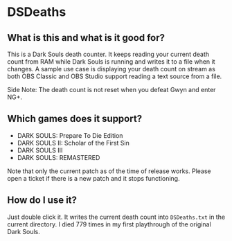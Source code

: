 # DSDeaths

## What is this and what is it good for?

This is a Dark Souls death counter. It keeps reading your current death count from RAM while Dark Souls is running and writes it to a file when it changes. A sample use case is displaying your death count on stream as both OBS Classic and OBS Studio support reading a text source from a file.

Side Note: The death count is not reset when you defeat Gwyn and enter NG+.

## Which games does it support?

 * DARK SOULS: Prepare To Die Edition
 * DARK SOULS II: Scholar of the First Sin
 * DARK SOULS III
 * DARK SOULS: REMASTERED

 Note that only the current patch as of the time of release works. Please open a ticket if there is a new patch and it stops functioning.

## How do I use it?

Just double click it. It writes the current death count into `DSDeaths.txt` in the current directory. I died 779 times in my first playthrough of the original Dark Souls.
